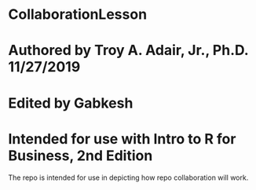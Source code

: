 # CollaborationLesson
# Authored by Troy A. Adair, Jr., Ph.D. 11/27/2019
# Edited by Gabkesh
# Intended for use with Intro to R for Business, 2nd Edition

The repo is intended for use in depicting how repo collaboration will work.
